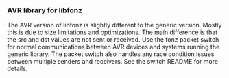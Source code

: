 ### AVR library for libfonz

The AVR version of libfonz is slightly different to the generic
version. Mostly this is due to size limitations and optimizations. The
main difference is that the src and dst values are not sent or
received. Use the fonz packet switch for normal communications between
AVR devices and systems running the generic library. The packet switch
also handles any race condition issues between multiple senders and
receivers. See the switch README for more details.

